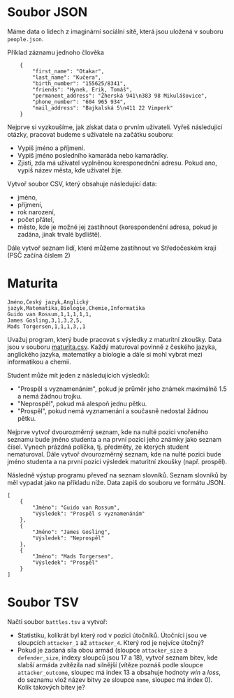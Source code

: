 # Soubor JSON

Máme data o lidech z imaginární sociální sítě, která jsou uložená v souboru `people.json`.

Příklad záznamu jednoho člověka

```
    {
        "first_name": "Otakar",
        "last_name": "Kučera",
        "birth_number": "155625/8341",
        "friends": "Hynek, Erik, Tomáš",
        "permanent_address": "Žherská 941\n383 98 Mikulášovice",
        "phone_number": "604 965 934",
        "mail_address": "Bajkalská 5\n411 22 Vimperk"
    }
```

Nejprve si vyzkoušíme, jak získat data o prvním uživateli. Vyřeš následující otázky, pracovat budeme s uživatele na začátku souboru:

- Vypiš jméno a příjmení.
- Vypiš jméno posledního kamaráda nebo kamarádky.
- Zjisti, zda má uživatel vyplněnou koresponednční adresu. Pokud ano, vypiš název města, kde uživatel žije.

Vytvoř soubor CSV, který obsahuje následující data:

- jméno,
- příjmení,
- rok narození,
- počet přátel,
- město, kde je možné jej zastihnout (korespondenční adresa, pokud je zadána, jinak trvalé bydliště).

Dále vytvoř seznam lidí, které můžeme zastihnout ve Středočeském kraji (PSČ začíná číslem 2)

# Maturita

```
Jméno,Český jazyk,Anglický jazyk,Matematika,Biologie,Chemie,Informatika
Guido van Rossum,1,1,1,1,1,
James Gosling,3,1,3,2,5,
Mads Torgersen,1,1,1,3,,1
```

Uvažuj program, který bude pracovat s výsledky z maturitní zkoušky. Data jsou v souboru [maturita.csv](maturita.csv). Každý maturoval povinně z českého jazyka, anglického jazyka, matematiky a biologie a dále si mohl vybrat mezi informatikou a chemií.

Student může mít jeden z následujících výsledků:

- "Prospěl s vyznamenáním", pokud je průměr jeho známek maximálně 1.5 a nemá žádnou trojku.
- "Neprospěl", pokud má alespoň jednu pětku.
- "Prospěl", pokud nemá vyznamenání a současně nedostal žádnou pětku.

Nejprve vytvoř dvourozměrný seznam, kde na nulté pozici vnořeného seznamu bude jméno studenta a na první pozici jeho známky jako seznam čísel. Vynech prázdná políčka, tj. předměty, ze kterých student nematuroval. Dále vytvoř dvourozměrný seznam, kde na nulté pozici bude jméno studenta a na první pozici výsledek maturitní zkoušky (např. prospěl).

Následně výstup programu převeď na seznam slovníků. Seznam slovníků by měl vypadat jako na příkladu níže. Data zapiš do souboru ve formátu JSON.

```
[
    {
        "Jméno": "Guido van Rossum",
        "Výsledek": "Prospěl s vyznamenáním"
    },
    {
        "Jméno": "James Gosling",
        "Výsledek": "Neprospěl"
    },
    {
        "Jméno": "Mads Torgersen",
        "Výsledek": "Prospěl"
    }
]
```

# Soubor TSV

Načti soubor `battles.tsv` a vytvoř:

- Statistiku, kolikrát byl který rod v pozici útočníků. Útočníci jsou ve sloupcích `attacker_1` až `attacker_4`. Který rod je nejvíce útočný?
- Pokud je zadaná síla obou armád (sloupce `attacker_size` a `defender_size`, indexy sloupců jsou 17 a 18), vytvoř seznam bitev, kde slabší armáda zvítězila nad silnější (vítěze poznáš podle sloupce `attacker_outcome`, sloupec má index 13 a obsahuje hodnoty *win* a *loss*, do seznamu vlož název bitvy ze sloupce `name`, sloupec má index 0). Kolik takových bitev je?
